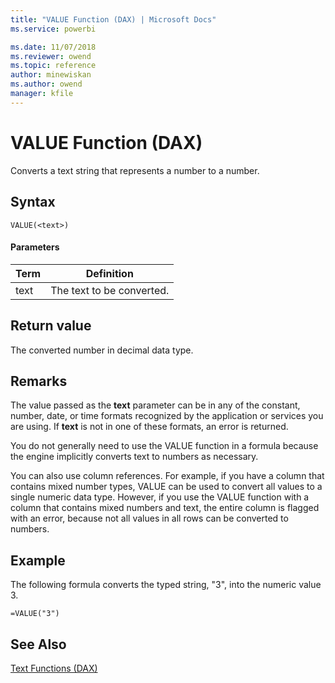 ```yaml
---
title: "VALUE Function (DAX) | Microsoft Docs"
ms.service: powerbi 

ms.date: 11/07/2018
ms.reviewer: owend
ms.topic: reference
author: minewiskan
ms.author: owend
manager: kfile
---
```

# VALUE Function (DAX)
Converts a text string that represents a number to a number.  
  
## Syntax  
  
```dax
VALUE(<text>)  
```
  
#### Parameters  
  
|Term|Definition|  
|--------|--------------|  
|text|The text to be converted.|  
  
## Return value  
The converted number in decimal data type.  
  
## Remarks  
The value passed as the **text** parameter can be in any of the constant, number, date, or time formats recognized by the application or services you are using. If **text** is not in one of these formats, an error is returned. 
  
You do not generally need to use the VALUE function in a formula because the engine implicitly converts text to numbers as necessary.  
  
You can also use column references. For example, if you have a column that contains mixed number types, VALUE can be used to convert all values to a single numeric data type. However, if you use the VALUE function with a column that contains mixed numbers and text, the entire column is flagged with an error, because not all values in all rows can be converted to numbers.  
  
## Example  
The following formula converts the typed string, "3", into the numeric value 3.  
  
```dax
=VALUE("3")  
```
  
## See Also  
[Text Functions &#40;DAX&#41;](text-functions-dax.md)  
  
